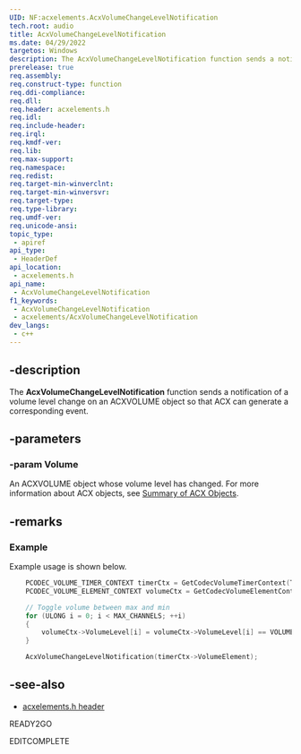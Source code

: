 ```yaml
---
UID: NF:acxelements.AcxVolumeChangeLevelNotification
tech.root: audio 
title: AcxVolumeChangeLevelNotification
ms.date: 04/29/2022
targetos: Windows
description: The AcxVolumeChangeLevelNotification function sends a notification of a volume level change on an ACXVOLUME object so that acx can generate a corresponding event.
prerelease: true
req.assembly: 
req.construct-type: function
req.ddi-compliance: 
req.dll: 
req.header: acxelements.h
req.idl: 
req.include-header: 
req.irql: 
req.kmdf-ver: 
req.lib: 
req.max-support: 
req.namespace: 
req.redist: 
req.target-min-winverclnt: 
req.target-min-winversvr: 
req.target-type: 
req.type-library: 
req.umdf-ver: 
req.unicode-ansi: 
topic_type:
 - apiref
api_type:
 - HeaderDef
api_location:
 - acxelements.h
api_name:
 - AcxVolumeChangeLevelNotification
f1_keywords:
 - AcxVolumeChangeLevelNotification
 - acxelements/AcxVolumeChangeLevelNotification
dev_langs:
 - c++
---
```


## -description

The **AcxVolumeChangeLevelNotification** function sends a notification of a volume level change on an ACXVOLUME object so that ACX can generate a corresponding event.

## -parameters

### -param Volume

An ACXVOLUME object whose volume level has changed. For more information about ACX objects, see [Summary of ACX Objects](/windows-hardware/drivers/audio/acx-summary-of-objects). 

## -remarks

### Example

Example usage is shown below.

```cpp
    PCODEC_VOLUME_TIMER_CONTEXT timerCtx = GetCodecVolumeTimerContext(Timer);
    PCODEC_VOLUME_ELEMENT_CONTEXT volumeCtx = GetCodecVolumeElementContext(timerCtx->VolumeElement);

    // Toggle volume between max and min
    for (ULONG i = 0; i < MAX_CHANNELS; ++i)
    {
        volumeCtx->VolumeLevel[i] = volumeCtx->VolumeLevel[i] == VOLUME_LEVEL_MAXIMUM ? VOLUME_LEVEL_MINIMUM : VOLUME_LEVEL_MAXIMUM;
    }

    AcxVolumeChangeLevelNotification(timerCtx->VolumeElement);
```

## -see-also

- [acxelements.h header](index.md)

READY2GO

EDITCOMPLETE


